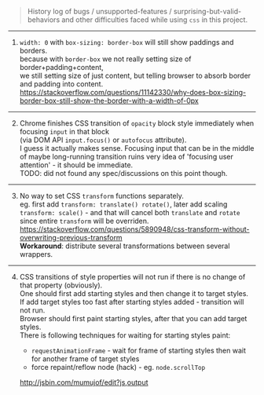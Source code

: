 > History log of bugs / unsupported-features / surprising-but-valid-behaviors and other difficulties faced while using `css` in this project.  

---

1. `width: 0` with `box-sizing: border-box` will still show paddings and borders.  
    because with `border-box` we not really setting size of border+padding+content,  
    we still setting size of just content, but telling browser to absorb border and padding into content.  
    https://stackoverflow.com/questions/11142330/why-does-box-sizing-border-box-still-show-the-border-with-a-width-of-0px

---

2. Chrome finishes CSS transition of `opacity` block style immediately when focusing `input` in that block  
    (via DOM API `input.focus()` or `autofocus` attribute).  
    I guess it actually makes sense. Focusing input that can be in the middle of maybe long-running transition
    ruins very idea of 'focusing user attention' - it should be immediate.  
    TODO: did not found any spec/discussions on this point though.

---  

3. No way to set CSS `transform` functions separately.  
    eg. first add `transform: translate() rotate()`, later add scaling `transform: scale()` - and that will cancel both `translate` and `rotate` since entire `transform` will be overriden.  
    https://stackoverflow.com/questions/5890948/css-transform-without-overwriting-previous-transform  
    __Workaround__: distribute several transformations between several wrappers.  

---

4. CSS transitions of style properties will not run if there is no change of that property (obviously).  
    One should first add starting styles and then change it to target styles.  
    If add target styles too fast after starting styles added - transition will not run.  
    Browser should first paint starting styles, after that you can add target styles.  
    There is following techniques for waiting for starting styles paint:  
    - `requestAnimationFrame` - wait for frame of starting styles
      then wait for another frame of target styles
    - force repaint/reflow node (hack) - eg. `node.scrollTop`  

    http://jsbin.com/mumujof/edit?js,output

